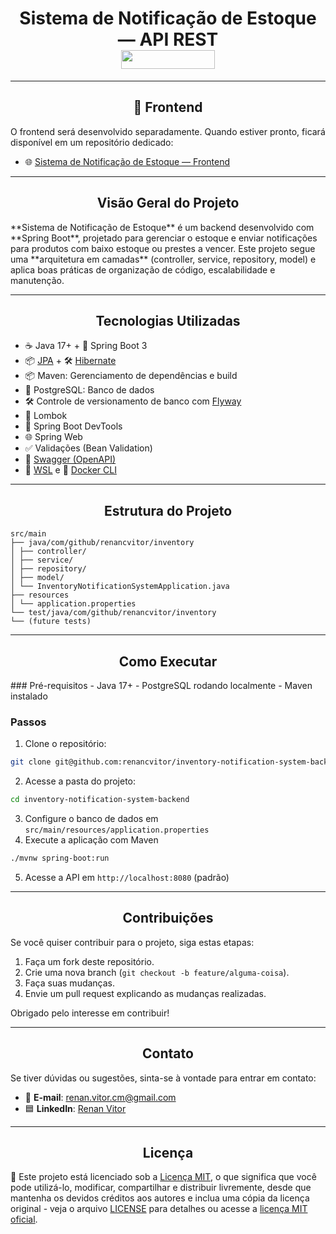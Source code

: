 <h1 align="center"> Sistema de Notificação de Estoque — API REST <br>
<img src="https://img.shields.io/badge/Status-In%20Progress-yellow" width="150" height="30" />
</h1>

---

<h2 align="center"> 🔗 Frontend</h2>
O frontend será desenvolvido separadamente. Quando estiver pronto, ficará disponível em um repositório dedicado:

- 🌐 [Sistema de Notificação de Estoque — Frontend](#)  <!-- atualizar link quando disponível -->

---

<h2 align="center"> Visão Geral do Projeto</h2>
**Sistema de Notificação de Estoque** é um backend desenvolvido com **Spring Boot**, projetado para gerenciar o estoque e enviar notificações para produtos com baixo estoque ou prestes a vencer.  
Este projeto segue uma **arquitetura em camadas** (controller, service, repository, model) e aplica boas práticas de organização de código, escalabilidade e manutenção.

---

<h2 align="center"> Tecnologias Utilizadas</h2>

- ☕ Java 17+ + 🌱 Spring Boot 3
- 📦 [JPA](https://spring.io/projects/spring-data-jpa) + 🛠️ [Hibernate](https://hibernate.org/)
- 📦 Maven: Gerenciamento de dependências e build
- 🐘 PostgreSQL: Banco de dados
- 🛠️ Controle de versionamento de banco com [Flyway](https://flywaydb.org/)
- 🔧 Lombok
- 🔄 Spring Boot DevTools
- 🌐 Spring Web
- ✅ Validações (Bean Validation)
- 📄 [Swagger (OpenAPI)](https://swagger.io/specification/)
- 🐧 [WSL](https://ubuntu.com/desktop/wsl) e 🐳 [Docker CLI](https://www.docker.com/products/cli/)

---

<h2 align="center"> Estrutura do Projeto</h2>

```plaintext
src/main
├── java/com/github/renancvitor/inventory
│ ├── controller/
│ ├── service/
│ ├── repository/
│ ├── model/
│ └── InventoryNotificationSystemApplication.java
├── resources
│ └── application.properties
└── test/java/com/github/renancvitor/inventory
└── (future tests)
```

---

<h2 align="center"> Como Executar</h2>
### Pré-requisitos
- Java 17+
- PostgreSQL rodando localmente
- Maven instalado

### Passos
1. Clone o repositório:
```bash
git clone git@github.com:renancvitor/inventory-notification-system-backend.git
```
2. Acesse a pasta do projeto:
```bash
cd inventory-notification-system-backend
```
3. Configure o banco de dados em `src/main/resources/application.properties`
4. Execute a aplicação com Maven
```bash
./mvnw spring-boot:run
```
5. Acesse a API em `http://localhost:8080` (padrão)

---

<h2 align="center"> Contribuições</h2>

Se você quiser contribuir para o projeto, siga estas etapas:

1. Faça um fork deste repositório.
2. Crie uma nova branch (`git checkout -b feature/alguma-coisa`).
3. Faça suas mudanças.
4. Envie um pull request explicando as mudanças realizadas.

Obrigado pelo interesse em contribuir!

---

<h2 align="center"> Contato</h2>

Se tiver dúvidas ou sugestões, sinta-se à vontade para entrar em contato:

- 📧 **E-mail**: [renan.vitor.cm@gmail.com](mailto:renan.vitor.cm@gmail.com)
- 🟦 **LinkedIn**: [Renan Vitor](https://www.linkedin.com/in/renan-vitor-developer/)

---

<h2 align="center"> Licença</h2>

📌 Este projeto está licenciado sob a [Licença MIT](LICENSE), o que significa que você pode utilizá-lo, modificar, compartilhar e distribuir livremente, desde que mantenha os devidos créditos aos autores e inclua uma cópia da licença original - veja o arquivo [LICENSE](LICENSE) para detalhes ou acesse a [licença MIT oficial](https://opensource.org/licenses/MIT).